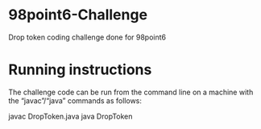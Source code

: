# 98point6-Challenge
Drop token coding challenge done for 98point6

<h1>Running instructions</h1>
The challenge code can be run from the command line on a machine with the “javac”/“java” commands as follows:

javac DropToken.java
java DropToken
